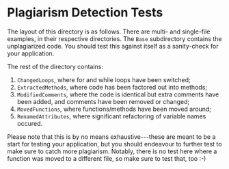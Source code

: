 # Plagiarism Detection Tests

The layout of this directory is as follows.
There are multi- and single-file examples, in their respective directories.
The `Base` subdirectory contains the unplagiarized code.
You should test this against itself as a sanity-check for your application.

The rest of the directory contains:
1. `ChangedLoops`, where for and while loops have been switched;
2. `ExtractedMethods`, where code has been factored out into methods;
3. `ModifiedComments`, where the code is identical but extra comments have been added, and comments have been removed or changed;
4. `MovedFunctions`, where functions/methods have been moved around;
5. `RenamedAttributes`, where significant refactoring of variable names occured.

Please note that this is by no means exhaustive---these are meant to be a start for testing your application, but you should endeavour to further test to make sure to catch more plagiarism. 
Notably, there is no test here where a function was moved to a different file, so make sure to test that, too :-)